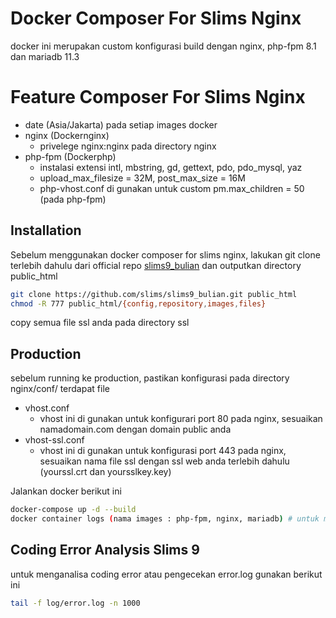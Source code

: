 # Docker Composer For Slims Nginx
docker ini merupakan custom konfigurasi build dengan nginx, php-fpm 8.1 dan mariadb 11.3

# Feature Composer For Slims Nginx
- date (Asia/Jakarta) pada setiap images docker
- nginx (Dockernginx)
  - privelege nginx:nginx pada directory nginx
- php-fpm (Dockerphp)
  - instalasi extensi intl, mbstring, gd, gettext, pdo, pdo_mysql, yaz
  - upload_max_filesize = 32M, post_max_size = 16M
  - php-vhost.conf di gunakan untuk custom pm.max_children = 50 (pada php-fpm)

## Installation
Sebelum menggunakan docker composer for slims nginx, lakukan git clone terlebih dahulu dari official repo [slims9_bulian](https://github.com/slims/slims9_bulian/) dan outputkan directory public_html
```sh
git clone https://github.com/slims/slims9_bulian.git public_html
chmod -R 777 public_html/{config,repository,images,files}
```
copy semua file ssl anda pada directory ssl

## Production
sebelum running ke production, pastikan konfigurasi pada directory nginx/conf/ terdapat file 
 - vhost.conf
   - vhost ini di gunakan untuk konfigurari port 80 pada nginx, sesuaikan namadomain.com dengan domain public anda
 - vhost-ssl.conf
   - vhost ini di gunakan untuk konfigurasi port 443 pada nginx, sesuaikan nama file ssl dengan ssl web anda terlebih dahulu (yourssl.crt dan yoursslkey.key)

Jalankan docker berikut ini
```sh
docker-compose up -d --build
docker container logs (nama images : php-fpm, nginx, mariadb) # untuk melihat error log pada saat running docker
```

## Coding Error Analysis Slims 9
untuk menganalisa coding error atau pengecekan error.log gunakan berikut ini
```sh
tail -f log/error.log -n 1000
```